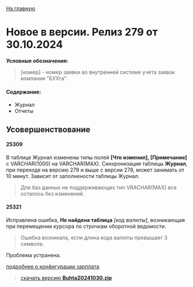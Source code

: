 ﻿[На главную](../../index.md)

# Новое  в версии. Релиз 279 от 30.10.2024

**Условные обозначения:**
 >[номер] - номер заявки во внутренней системе учета заявок компании "БУХта".

#### Содержание: 

- Журнал
- Отчеты

## Усовершенствование

#### 25309
В таблице Журнал изменены типы полей __[Что изменил], [Примечание]__ с VARCHAR(1000) на VARCHAR(MAX).
Синхронизация таблицы __Журнал__, при переходе на версию 279 и выше с версии 278, может занимать от 10 минут. Зависит от заполнености таблицы Журнал.
>Для баз данных не поддерживающих тип VRACHAR(MAX) все осталось без изменений. 

#### 25321
Исправлена ошибка, __Не найдена таблица__ _[код валюты]_, возникающая при перемещении курсора по строчкам оборотной ведомости.
>Ошибка возникала, если длина кода валюты превышает 3 символа.

Проблема устранена.

[подробнее о конфигурации зарплата](Стандартная_Зарплата.htm)

>[скачать версию **Buhta20241030.zip**](Buhta20241030.zip)
